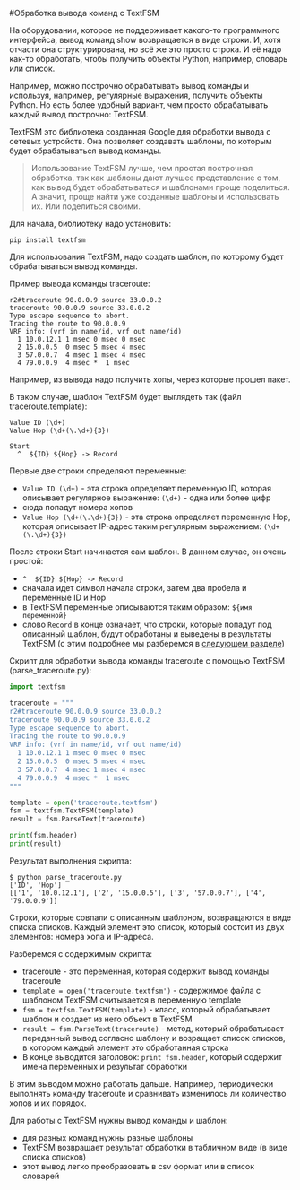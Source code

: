 #Обработка вывода команд с TextFSM

На оборудовании, которое не поддерживает какого-то программного интерфейса, вывод команд show возвращается в виде строки.
И, хотя отчасти она структурирована, но всё же это просто строка.
И её надо как-то обработать, чтобы получить объекты Python, например, словарь или список.

Например, можно построчно обрабатывать вывод команды и используя, например, регулярные выражения, получить объекты Python.
Но есть более удобный вариант, чем просто обрабатывать каждый вывод построчно: TextFSM.

TextFSM это библиотека созданная Google для обработки вывода с сетевых устройств.
Она позволяет создавать шаблоны, по которым будет обрабатываться вывод команды.

> Использование TextFSM лучше, чем простая построчная обработка, так как шаблоны дают лучшее представление о том, как вывод будет обрабатываться и шаблонами проще поделиться. А значит, проще найти уже созданные шаблоны и использовать их. Или поделиться своими.


Для начала, библиотеку надо установить:
```
pip install textfsm
```

Для использования TextFSM, надо создать шаблон, по которому будет обрабатываться вывод команды.

Пример вывода команды traceroute:
```
r2#traceroute 90.0.0.9 source 33.0.0.2
traceroute 90.0.0.9 source 33.0.0.2
Type escape sequence to abort.
Tracing the route to 90.0.0.9
VRF info: (vrf in name/id, vrf out name/id)
  1 10.0.12.1 1 msec 0 msec 0 msec
  2 15.0.0.5  0 msec 5 msec 4 msec
  3 57.0.0.7  4 msec 1 msec 4 msec
  4 79.0.0.9  4 msec *  1 msec
```

Например, из вывода надо получить хопы, через которые прошел пакет.

В таком случае, шаблон TextFSM будет выглядеть так (файл traceroute.template):
```
Value ID (\d+)
Value Hop (\d+(\.\d+){3})

Start
  ^  ${ID} ${Hop} -> Record
```

Первые две строки определяют переменные:
* ```Value ID (\d+)``` - эта строка определяет переменную ID, которая описывает регулярное выражение: ```(\d+)``` - одна или более цифр
 * сюда попадут номера хопов
* ```Value Hop (\d+(\.\d+){3})``` - эта строка определяет переменную Hop, которая описывает IP-адрес таким регулярным выражением: ```(\d+(\.\d+){3})```

После строки Start начинается сам шаблон. В данном случае, он очень простой:
* ```^  ${ID} ${Hop} -> Record```
 * сначала идет символ начала строки, затем два пробела и переменные ID и Hop
 * в TextFSM переменные описываются таким образом: ```${имя переменной}```
 * слово ```Record``` в конце означает, что строки, которые попадут под описанный шаблон, будут обработаны и выведены в результаты TextFSM (с этим подробнее мы разберемся в [следующем разделе](./1_textfsm_syntax.md))

Скрипт для обработки вывода команды traceroute с помощью TextFSM (parse_traceroute.py):
```python
import textfsm

traceroute = """
r2#traceroute 90.0.0.9 source 33.0.0.2
traceroute 90.0.0.9 source 33.0.0.2
Type escape sequence to abort.
Tracing the route to 90.0.0.9
VRF info: (vrf in name/id, vrf out name/id)
  1 10.0.12.1 1 msec 0 msec 0 msec
  2 15.0.0.5  0 msec 5 msec 4 msec
  3 57.0.0.7  4 msec 1 msec 4 msec
  4 79.0.0.9  4 msec *  1 msec
"""

template = open('traceroute.textfsm')
fsm = textfsm.TextFSM(template)
result = fsm.ParseText(traceroute)

print(fsm.header)
print(result)
```

Результат выполнения скрипта:
```
$ python parse_traceroute.py
['ID', 'Hop']
[['1', '10.0.12.1'], ['2', '15.0.0.5'], ['3', '57.0.0.7'], ['4', '79.0.0.9']]
```

Строки, которые совпали с описанным шаблоном, возвращаются в виде списка списков.
Каждый элемент это список, который состоит из двух элементов: номера хопа и IP-адреса.

Разберемся с содержимым скрипта:
* traceroute - это переменная, которая содержит вывод команды traceroute
* ```template = open('traceroute.textfsm')``` - содержимое файла с шаблоном TextFSM считывается в переменную template
* ```fsm = textfsm.TextFSM(template)``` - класс, который обрабатывает шаблон и создает из него объект в TextFSM
* ```result = fsm.ParseText(traceroute)``` - метод, который обрабатывает переданный вывод согласно шаблону и возращает список списков, в котором каждый элемент это обработанная строка
* В конце выводится заголовок: ```print fsm.header```, который содержит имена переменных и результат обработки

В этим выводом можно работать дальше.
Например, периодически выполнять команду traceroute и сравнивать изменилось ли количество хопов и их порядок.

Для работы с TextFSM нужны вывод команды и шаблон:
* для разных команд нужны разные шаблоны
* TextFSM возвращает результат обработки в табличном виде (в виде списка списков)
 * этот вывод легко преобразовать в csv формат или в список словарей


